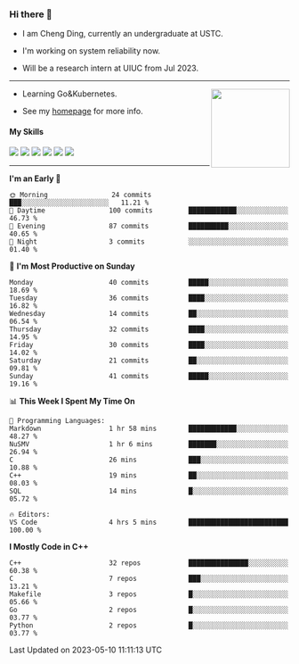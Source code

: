 ### Hi there 👋

* I am Cheng Ding, currently an undergraduate at USTC.
  
* I'm working on system reliability now.

* Will be a research intern at UIUC from Jul 2023.

---

<img align="right" height="141" src="https://github-readme-stats.vercel.app/api?username=IrisesD&theme=tokyonight&show_icons=true&count_private=true">

-  Learning Go&Kubernetes.

-  See my [homepage](https://irisesd.github.io) for more info.

#### My Skills

![](https://img.shields.io/badge/C++-65318e?logo=cplusplus&logoColor=fff)
![](https://img.shields.io/badge/Python-3e74a2?logo=python&logoColor=fff)
![](https://img.shields.io/badge/C-5654a2?logo=c&logoColor=fff)
![](https://img.shields.io/badge/Go-00aaff?logo=go&logoColor=fff)
![](https://img.shields.io/badge/Docker-0088ff?logo=docker&logoColor=fff)
![](https://img.shields.io/badge/Kubernetes-0066FF?logo=kubernetes&logoColor=fff)

---
<!--START_SECTION:waka-->
**I'm an Early 🐤** 

```text
🌞 Morning                24 commits          ███░░░░░░░░░░░░░░░░░░░░░░   11.21 % 
🌆 Daytime                100 commits         ████████████░░░░░░░░░░░░░   46.73 % 
🌃 Evening                87 commits          ██████████░░░░░░░░░░░░░░░   40.65 % 
🌙 Night                  3 commits           ░░░░░░░░░░░░░░░░░░░░░░░░░   01.40 % 
```
📅 **I'm Most Productive on Sunday** 

```text
Monday                   40 commits          █████░░░░░░░░░░░░░░░░░░░░   18.69 % 
Tuesday                  36 commits          ████░░░░░░░░░░░░░░░░░░░░░   16.82 % 
Wednesday                14 commits          ██░░░░░░░░░░░░░░░░░░░░░░░   06.54 % 
Thursday                 32 commits          ████░░░░░░░░░░░░░░░░░░░░░   14.95 % 
Friday                   30 commits          ████░░░░░░░░░░░░░░░░░░░░░   14.02 % 
Saturday                 21 commits          ██░░░░░░░░░░░░░░░░░░░░░░░   09.81 % 
Sunday                   41 commits          █████░░░░░░░░░░░░░░░░░░░░   19.16 % 
```


📊 **This Week I Spent My Time On** 

```text
💬 Programming Languages: 
Markdown                 1 hr 58 mins        ████████████░░░░░░░░░░░░░   48.27 % 
NuSMV                    1 hr 6 mins         ███████░░░░░░░░░░░░░░░░░░   26.94 % 
C                        26 mins             ███░░░░░░░░░░░░░░░░░░░░░░   10.88 % 
C++                      19 mins             ██░░░░░░░░░░░░░░░░░░░░░░░   08.03 % 
SQL                      14 mins             █░░░░░░░░░░░░░░░░░░░░░░░░   05.72 % 

🔥 Editors: 
VS Code                  4 hrs 5 mins        █████████████████████████   100.00 % 
```

**I Mostly Code in C++** 

```text
C++                      32 repos            ███████████████░░░░░░░░░░   60.38 % 
C                        7 repos             ███░░░░░░░░░░░░░░░░░░░░░░   13.21 % 
Makefile                 3 repos             █░░░░░░░░░░░░░░░░░░░░░░░░   05.66 % 
Go                       2 repos             █░░░░░░░░░░░░░░░░░░░░░░░░   03.77 % 
Python                   2 repos             █░░░░░░░░░░░░░░░░░░░░░░░░   03.77 % 
```




 Last Updated on 2023-05-10 11:11:13 UTC
<!--END_SECTION:waka-->